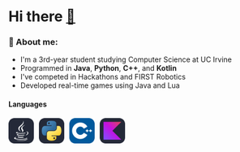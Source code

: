 # Hi there [👋](https://github.com/TheDudeThatCode/TheDudeThatCode/blob/master/Assets/Hi.gif)

<!--
**Blue-Berri/Blue-Berri** is a ✨ _special_ ✨ repository because its `README.md` (this file) appears on your GitHub profile.

Here are some ideas to get you started:

- 🔭 I’m currently working on ...
- 🌱 I’m currently learning ...
- 👯 I’m looking to collaborate on ...
- 🤔 I’m looking for help with ...
- 💬 Ask me about ...
- 📫 How to reach me: ...
- 😄 Pronouns: ...
- ⚡ Fun fact: ...
-->

### 📸 About me:
- I'm a 3rd-year student studying Computer Science at UC Irvine
- Programmed in **Java**, **Python**, **C++**, and **Kotlin**
- I've competed in Hackathons and FIRST Robotics
- Developed real-time games using Java and Lua

#### Languages
<div style="display: flex; gap: 10px;">
  <img src="https://github.com/tandpfun/skill-icons/blob/main/icons/Java-Dark.svg" alt="Java Icon" width="50" />
  <img src="https://github.com/tandpfun/skill-icons/blob/main/icons/Python-Dark.svg" alt="Python Icon" width="50" />
  <img src="https://github.com/tandpfun/skill-icons/blob/main/icons/CPP.svg" alt="C++ Icon" width="50" />
  <img src="https://github.com/tandpfun/skill-icons/blob/main/icons/Kotlin-Dark.svg" alt="Kotlin Icon" width="50" />
</div>
